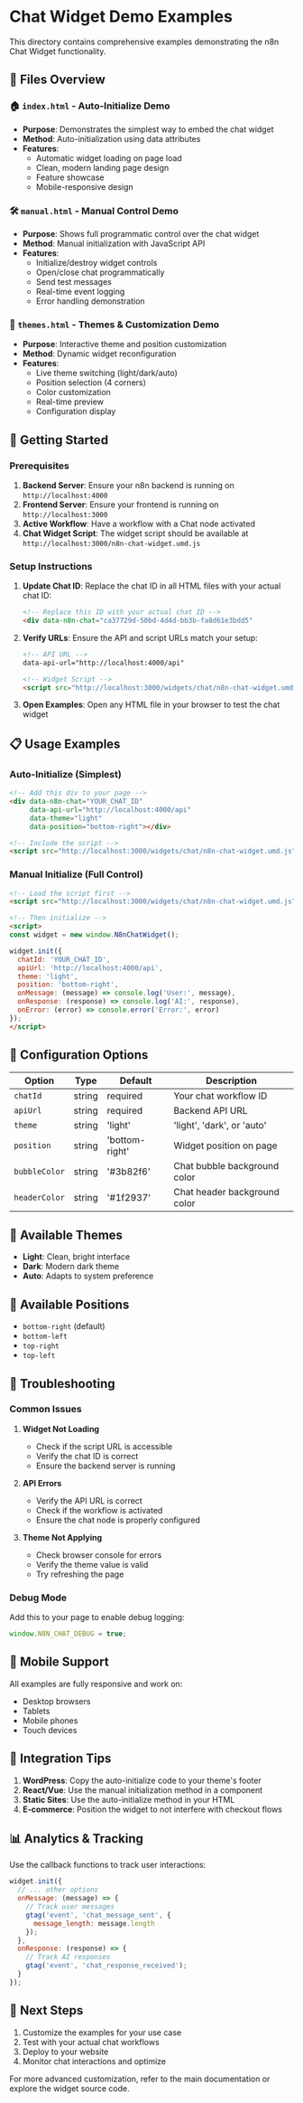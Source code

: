 # Chat Widget Demo Examples

This directory contains comprehensive examples demonstrating the n8n Chat Widget functionality.

## 📁 Files Overview

### 🏠 `index.html` - Auto-Initialize Demo
- **Purpose**: Demonstrates the simplest way to embed the chat widget
- **Method**: Auto-initialization using data attributes
- **Features**:
  - Automatic widget loading on page load
  - Clean, modern landing page design
  - Feature showcase
  - Mobile-responsive design

### 🛠️ `manual.html` - Manual Control Demo
- **Purpose**: Shows full programmatic control over the chat widget
- **Method**: Manual initialization with JavaScript API
- **Features**:
  - Initialize/destroy widget controls
  - Open/close chat programmatically
  - Send test messages
  - Real-time event logging
  - Error handling demonstration

### 🎨 `themes.html` - Themes & Customization Demo
- **Purpose**: Interactive theme and position customization
- **Method**: Dynamic widget reconfiguration
- **Features**:
  - Live theme switching (light/dark/auto)
  - Position selection (4 corners)
  - Color customization
  - Real-time preview
  - Configuration display

## 🚀 Getting Started

### Prerequisites
1. **Backend Server**: Ensure your n8n backend is running on `http://localhost:4000`
2. **Frontend Server**: Ensure your frontend is running on `http://localhost:3000`
3. **Active Workflow**: Have a workflow with a Chat node activated
4. **Chat Widget Script**: The widget script should be available at `http://localhost:3000/n8n-chat-widget.umd.js`

### Setup Instructions

1. **Update Chat ID**: Replace the chat ID in all HTML files with your actual chat ID:
   ```html
   <!-- Replace this ID with your actual chat ID -->
   <div data-n8n-chat="ca37729d-50bd-4d4d-bb3b-fa8d61e3bdd5"
   ```

2. **Verify URLs**: Ensure the API and script URLs match your setup:
   ```html
   <!-- API URL -->
   data-api-url="http://localhost:4000/api"
   
   <!-- Widget Script -->
   <script src="http://localhost:3000/widgets/chat/n8n-chat-widget.umd.js"></script>
   ```

3. **Open Examples**: Open any HTML file in your browser to test the chat widget

## 📋 Usage Examples

### Auto-Initialize (Simplest)
```html
<!-- Add this div to your page -->
<div data-n8n-chat="YOUR_CHAT_ID" 
     data-api-url="http://localhost:4000/api"
     data-theme="light"
     data-position="bottom-right"></div>

<!-- Include the script -->
<script src="http://localhost:3000/widgets/chat/n8n-chat-widget.umd.js"></script>
```

### Manual Initialize (Full Control)
```html
<!-- Load the script first -->
<script src="http://localhost:3000/widgets/chat/n8n-chat-widget.umd.js"></script>

<!-- Then initialize -->
<script>
const widget = new window.N8nChatWidget();

widget.init({
  chatId: 'YOUR_CHAT_ID',
  apiUrl: 'http://localhost:4000/api',
  theme: 'light',
  position: 'bottom-right',
  onMessage: (message) => console.log('User:', message),
  onResponse: (response) => console.log('AI:', response),
  onError: (error) => console.error('Error:', error)
});
</script>
```

## 🎯 Configuration Options

| Option | Type | Default | Description |
|--------|------|---------|-------------|
| `chatId` | string | required | Your chat workflow ID |
| `apiUrl` | string | required | Backend API URL |
| `theme` | string | 'light' | 'light', 'dark', or 'auto' |
| `position` | string | 'bottom-right' | Widget position on page |
| `bubbleColor` | string | '#3b82f6' | Chat bubble background color |
| `headerColor` | string | '#1f2937' | Chat header background color |

## 🎨 Available Themes

- **Light**: Clean, bright interface
- **Dark**: Modern dark theme
- **Auto**: Adapts to system preference

## 📍 Available Positions

- `bottom-right` (default)
- `bottom-left`
- `top-right`
- `top-left`

## 🔧 Troubleshooting

### Common Issues

1. **Widget Not Loading**
   - Check if the script URL is accessible
   - Verify the chat ID is correct
   - Ensure the backend server is running

2. **API Errors**
   - Verify the API URL is correct
   - Check if the workflow is activated
   - Ensure the chat node is properly configured

3. **Theme Not Applying**
   - Check browser console for errors
   - Verify the theme value is valid
   - Try refreshing the page

### Debug Mode

Add this to your page to enable debug logging:
```javascript
window.N8N_CHAT_DEBUG = true;
```

## 📱 Mobile Support

All examples are fully responsive and work on:
- Desktop browsers
- Tablets
- Mobile phones
- Touch devices

## 🔗 Integration Tips

1. **WordPress**: Copy the auto-initialize code to your theme's footer
2. **React/Vue**: Use the manual initialization method in a component
3. **Static Sites**: Use the auto-initialize method in your HTML
4. **E-commerce**: Position the widget to not interfere with checkout flows

## 📊 Analytics & Tracking

Use the callback functions to track user interactions:

```javascript
widget.init({
  // ... other options
  onMessage: (message) => {
    // Track user messages
    gtag('event', 'chat_message_sent', {
      message_length: message.length
    });
  },
  onResponse: (response) => {
    // Track AI responses
    gtag('event', 'chat_response_received');
  }
});
```

## 🚀 Next Steps

1. Customize the examples for your use case
2. Test with your actual chat workflows
3. Deploy to your website
4. Monitor chat interactions and optimize

For more advanced customization, refer to the main documentation or explore the widget source code.